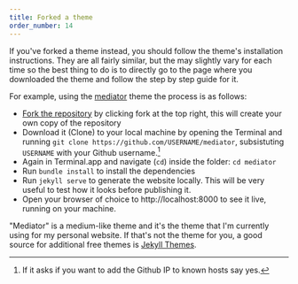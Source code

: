 ```yaml
---
title: Forked a theme
order_number: 14
---
```


If you've forked a theme instead, you should follow the theme's installation instructions. They are all fairly similar, but the may slightly vary for each time so the best thing to do is to directly go to the page where you downloaded the theme and follow the step by step guide for it.

For example, using the [mediator](https://github.com/dirkfabisch/mediator) theme the process is as follows:

- [Fork the repository](https://github.com/dirkfabisch/mediator) by clicking fork at the top right, this will create your own copy of the repository
- Download it (Clone) to your local machine by opening the Terminal and running `git clone https://github.com/USERNAME/mediator`, subsistuting `USERNAME` with your Github username.[^4]
- Again in Terminal.app and navigate (`cd`) inside the folder: `cd mediator`
- Run `bundle install` to install the dependencies
- Run `jekyll serve` to generate the website locally. This will be very useful to test how it looks before publishing it.
- Open your browser of choice to http://localhost:8000 to see it live, running on your machine.

"Mediator" is a medium-like theme and it's the theme that I'm currently using for my personal website. If that's not the theme for you, a good source for additional free themes is [Jekyll Themes](https://jekyllthemes.io/).

[^4]: If it asks if you want to add the Github IP to known hosts say yes.
